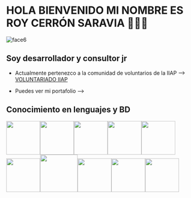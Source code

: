 

<h1>HOLA BIENVENIDO MI NOMBRE ES ROY CERRÓN SARAVIA 👨🏻‍💻</h1>

![face6](https://user-images.githubusercontent.com/92411253/230534562-0ff069d5-4f7d-41fb-9a9c-54ccd2ce6bfb.png)
<h2>Soy desarrollador y consultor jr </h2>



- Actualmente pertenezco a la comunidad de voluntarios de la IIAP --> <a href="https://jmartinez888.github.io/practica-iiap/">VOLUNTARIADO IIAP</a>
* Puedes ver mi portafolio -->

<h2>Conocimiento en lenguajes y BD</h2>
  
<img src="https://user-images.githubusercontent.com/92411253/230536441-7896145c-12cd-4a10-8ab0-f39fb6dcd614.png" height="90" width="90"><img src="https://user-images.githubusercontent.com/92411253/230536535-23a9d652-7af9-41b3-8309-857b66ff9c12.png" height="90" width="90"><img src="https://user-images.githubusercontent.com/92411253/230536548-c7475d17-d091-4a02-98c5-299d2b16b33f.png" height="90" width="90"><img src="https://user-images.githubusercontent.com/92411253/230537103-b64b4f69-2a32-4ce9-9bef-1bd534741703.png" height="90" width="90"><img src="https://user-images.githubusercontent.com/92411253/230536561-94c18968-d3d5-4be6-8483-6c446a4e4775.png" height="90" width="90"><img src="https://user-images.githubusercontent.com/92411253/230536586-db4a93bb-13e0-428e-a5ae-e2269e9c0469.png" height="90" width="90"><img src="https://user-images.githubusercontent.com/92411253/230536607-c0138d4a-84a1-43a5-be7c-dcff73c9aee7.png" height="100" width="100"><img src="https://user-images.githubusercontent.com/92411253/230536727-daa8e4ff-0594-40ca-b161-fef253955e7b.png" height="90" width="90"><img src="https://user-images.githubusercontent.com/92411253/230537014-18b78342-b61f-4707-80ec-94c0830176c1.png" height="90" width="90"><img src="https://user-images.githubusercontent.com/92411253/230537060-730b1128-185f-42f1-a976-5fca82d7f8ea.png" height="90" width="90">

